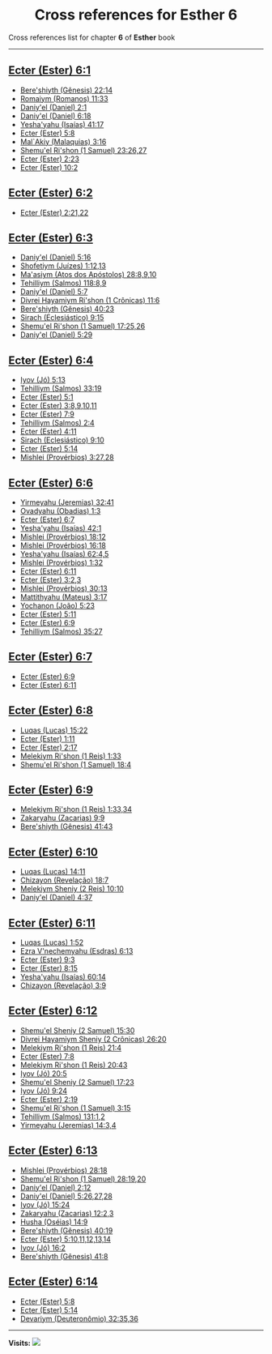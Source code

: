 <div align="center">

# Cross references for **Esther 6**
</div>

Cross references list for chapter **6** of **Esther** book

---

<h2 id="1"><a href="https://bible.ozzuu.com/pt_yah/Est/6#1" target="_blank">Ecter (Ester) 6:1</a></h2>

- [Bere'shiyth (Gênesis) 22:14](https://bible.ozzuu.com/pt_yah/Gen/22#14)
- [Romaiym (Romanos) 11:33](https://bible.ozzuu.com/pt_yah/Rom/11#33)
- [Daniy'el (Daniel) 2:1](https://bible.ozzuu.com/pt_yah/Dan/2#1)
- [Daniy'el (Daniel) 6:18](https://bible.ozzuu.com/pt_yah/Dan/6#18)
- [Yesha'yahu (Isaías) 41:17](https://bible.ozzuu.com/pt_yah/Isa/41#17)
- [Ecter (Ester) 5:8](https://bible.ozzuu.com/pt_yah/Est/5#8)
- [Mal`Akiy (Malaquias) 3:16](https://bible.ozzuu.com/pt_yah/Mal/3#16)
- [Shemu'el Ri'shon (1 Samuel) 23:26,27](https://bible.ozzuu.com/pt_yah/1Sm/23#26)
- [Ecter (Ester) 2:23](https://bible.ozzuu.com/pt_yah/Est/2#23)
- [Ecter (Ester) 10:2](https://bible.ozzuu.com/pt_yah/Est/10#2)
<h2 id="2"><a href="https://bible.ozzuu.com/pt_yah/Est/6#2" target="_blank">Ecter (Ester) 6:2</a></h2>

- [Ecter (Ester) 2:21,22](https://bible.ozzuu.com/pt_yah/Est/2#21)
<h2 id="3"><a href="https://bible.ozzuu.com/pt_yah/Est/6#3" target="_blank">Ecter (Ester) 6:3</a></h2>

- [Daniy'el (Daniel) 5:16](https://bible.ozzuu.com/pt_yah/Dan/5#16)
- [Shofetiym (Juízes) 1:12,13](https://bible.ozzuu.com/pt_yah/Jdg/1#12)
- [Ma'asiym (Atos dos Apóstolos) 28:8,9,10](https://bible.ozzuu.com/pt_yah/Act/28#8)
- [Tehilliym (Salmos) 118:8,9](https://bible.ozzuu.com/pt_yah/Psa/118#8)
- [Daniy'el (Daniel) 5:7](https://bible.ozzuu.com/pt_yah/Dan/5#7)
- [Divrei Hayamiym Ri'shon (1 Crônicas) 11:6](https://bible.ozzuu.com/pt_yah/1Ch/11#6)
- [Bere'shiyth (Gênesis) 40:23](https://bible.ozzuu.com/pt_yah/Gen/40#23)
- [Sirach (Eclesiástico) 9:15](https://bible.ozzuu.com/pt_yah/Sir/9#15)
- [Shemu'el Ri'shon (1 Samuel) 17:25,26](https://bible.ozzuu.com/pt_yah/1Sm/17#25)
- [Daniy'el (Daniel) 5:29](https://bible.ozzuu.com/pt_yah/Dan/5#29)
<h2 id="4"><a href="https://bible.ozzuu.com/pt_yah/Est/6#4" target="_blank">Ecter (Ester) 6:4</a></h2>

- [Iyov (Jó) 5:13](https://bible.ozzuu.com/pt_yah/Job/5#13)
- [Tehilliym (Salmos) 33:19](https://bible.ozzuu.com/pt_yah/Psa/33#19)
- [Ecter (Ester) 5:1](https://bible.ozzuu.com/pt_yah/Est/5#1)
- [Ecter (Ester) 3:8,9,10,11](https://bible.ozzuu.com/pt_yah/Est/3#8)
- [Ecter (Ester) 7:9](https://bible.ozzuu.com/pt_yah/Est/7#9)
- [Tehilliym (Salmos) 2:4](https://bible.ozzuu.com/pt_yah/Psa/2#4)
- [Ecter (Ester) 4:11](https://bible.ozzuu.com/pt_yah/Est/4#11)
- [Sirach (Eclesiástico) 9:10](https://bible.ozzuu.com/pt_yah/Sir/9#10)
- [Ecter (Ester) 5:14](https://bible.ozzuu.com/pt_yah/Est/5#14)
- [Mishlei (Provérbios) 3:27,28](https://bible.ozzuu.com/pt_yah/Pro/3#27)
<h2 id="6"><a href="https://bible.ozzuu.com/pt_yah/Est/6#6" target="_blank">Ecter (Ester) 6:6</a></h2>

- [Yirmeyahu (Jeremias) 32:41](https://bible.ozzuu.com/pt_yah/Jer/32#41)
- [Ovadyahu (Obadias) 1:3](https://bible.ozzuu.com/pt_yah/Oba/1#3)
- [Ecter (Ester) 6:7](https://bible.ozzuu.com/pt_yah/Est/6#7)
- [Yesha'yahu (Isaías) 42:1](https://bible.ozzuu.com/pt_yah/Isa/42#1)
- [Mishlei (Provérbios) 18:12](https://bible.ozzuu.com/pt_yah/Pro/18#12)
- [Mishlei (Provérbios) 16:18](https://bible.ozzuu.com/pt_yah/Pro/16#18)
- [Yesha'yahu (Isaías) 62:4,5](https://bible.ozzuu.com/pt_yah/Isa/62#4)
- [Mishlei (Provérbios) 1:32](https://bible.ozzuu.com/pt_yah/Pro/1#32)
- [Ecter (Ester) 6:11](https://bible.ozzuu.com/pt_yah/Est/6#11)
- [Ecter (Ester) 3:2,3](https://bible.ozzuu.com/pt_yah/Est/3#2)
- [Mishlei (Provérbios) 30:13](https://bible.ozzuu.com/pt_yah/Pro/30#13)
- [Mattithyahu (Mateus) 3:17](https://bible.ozzuu.com/pt_yah/Mat/3#17)
- [Yochanon (João) 5:23](https://bible.ozzuu.com/pt_yah/Joh/5#23)
- [Ecter (Ester) 5:11](https://bible.ozzuu.com/pt_yah/Est/5#11)
- [Ecter (Ester) 6:9](https://bible.ozzuu.com/pt_yah/Est/6#9)
- [Tehilliym (Salmos) 35:27](https://bible.ozzuu.com/pt_yah/Psa/35#27)
<h2 id="7"><a href="https://bible.ozzuu.com/pt_yah/Est/6#7" target="_blank">Ecter (Ester) 6:7</a></h2>

- [Ecter (Ester) 6:9](https://bible.ozzuu.com/pt_yah/Est/6#9)
- [Ecter (Ester) 6:11](https://bible.ozzuu.com/pt_yah/Est/6#11)
<h2 id="8"><a href="https://bible.ozzuu.com/pt_yah/Est/6#8" target="_blank">Ecter (Ester) 6:8</a></h2>

- [Luqas (Lucas) 15:22](https://bible.ozzuu.com/pt_yah/Luk/15#22)
- [Ecter (Ester) 1:11](https://bible.ozzuu.com/pt_yah/Est/1#11)
- [Ecter (Ester) 2:17](https://bible.ozzuu.com/pt_yah/Est/2#17)
- [Melekiym Ri'shon (1 Reis) 1:33](https://bible.ozzuu.com/pt_yah/1Ki/1#33)
- [Shemu'el Ri'shon (1 Samuel) 18:4](https://bible.ozzuu.com/pt_yah/1Sm/18#4)
<h2 id="9"><a href="https://bible.ozzuu.com/pt_yah/Est/6#9" target="_blank">Ecter (Ester) 6:9</a></h2>

- [Melekiym Ri'shon (1 Reis) 1:33,34](https://bible.ozzuu.com/pt_yah/1Ki/1#33)
- [Zakaryahu (Zacarias) 9:9](https://bible.ozzuu.com/pt_yah/Zec/9#9)
- [Bere'shiyth (Gênesis) 41:43](https://bible.ozzuu.com/pt_yah/Gen/41#43)
<h2 id="10"><a href="https://bible.ozzuu.com/pt_yah/Est/6#10" target="_blank">Ecter (Ester) 6:10</a></h2>

- [Luqas (Lucas) 14:11](https://bible.ozzuu.com/pt_yah/Luk/14#11)
- [Chizayon (Revelação) 18:7](https://bible.ozzuu.com/pt_yah/Rev/18#7)
- [Melekiym Sheniy (2 Reis) 10:10](https://bible.ozzuu.com/pt_yah/2Ki/10#10)
- [Daniy'el (Daniel) 4:37](https://bible.ozzuu.com/pt_yah/Dan/4#37)
<h2 id="11"><a href="https://bible.ozzuu.com/pt_yah/Est/6#11" target="_blank">Ecter (Ester) 6:11</a></h2>

- [Luqas (Lucas) 1:52](https://bible.ozzuu.com/pt_yah/Luk/1#52)
- [Ezra V'nechemyahu (Esdras) 6:13](https://bible.ozzuu.com/pt_yah/1Ez/6#13)
- [Ecter (Ester) 9:3](https://bible.ozzuu.com/pt_yah/Est/9#3)
- [Ecter (Ester) 8:15](https://bible.ozzuu.com/pt_yah/Est/8#15)
- [Yesha'yahu (Isaías) 60:14](https://bible.ozzuu.com/pt_yah/Isa/60#14)
- [Chizayon (Revelação) 3:9](https://bible.ozzuu.com/pt_yah/Rev/3#9)
<h2 id="12"><a href="https://bible.ozzuu.com/pt_yah/Est/6#12" target="_blank">Ecter (Ester) 6:12</a></h2>

- [Shemu'el Sheniy (2 Samuel) 15:30](https://bible.ozzuu.com/pt_yah/2Sm/15#30)
- [Divrei Hayamiym Sheniy (2 Crônicas) 26:20](https://bible.ozzuu.com/pt_yah/2Ch/26#20)
- [Melekiym Ri'shon (1 Reis) 21:4](https://bible.ozzuu.com/pt_yah/1Ki/21#4)
- [Ecter (Ester) 7:8](https://bible.ozzuu.com/pt_yah/Est/7#8)
- [Melekiym Ri'shon (1 Reis) 20:43](https://bible.ozzuu.com/pt_yah/1Ki/20#43)
- [Iyov (Jó) 20:5](https://bible.ozzuu.com/pt_yah/Job/20#5)
- [Shemu'el Sheniy (2 Samuel) 17:23](https://bible.ozzuu.com/pt_yah/2Sm/17#23)
- [Iyov (Jó) 9:24](https://bible.ozzuu.com/pt_yah/Job/9#24)
- [Ecter (Ester) 2:19](https://bible.ozzuu.com/pt_yah/Est/2#19)
- [Shemu'el Ri'shon (1 Samuel) 3:15](https://bible.ozzuu.com/pt_yah/1Sm/3#15)
- [Tehilliym (Salmos) 131:1,2](https://bible.ozzuu.com/pt_yah/Psa/131#1)
- [Yirmeyahu (Jeremias) 14:3,4](https://bible.ozzuu.com/pt_yah/Jer/14#3)
<h2 id="13"><a href="https://bible.ozzuu.com/pt_yah/Est/6#13" target="_blank">Ecter (Ester) 6:13</a></h2>

- [Mishlei (Provérbios) 28:18](https://bible.ozzuu.com/pt_yah/Pro/28#18)
- [Shemu'el Ri'shon (1 Samuel) 28:19,20](https://bible.ozzuu.com/pt_yah/1Sm/28#19)
- [Daniy'el (Daniel) 2:12](https://bible.ozzuu.com/pt_yah/Dan/2#12)
- [Daniy'el (Daniel) 5:26,27,28](https://bible.ozzuu.com/pt_yah/Dan/5#26)
- [Iyov (Jó) 15:24](https://bible.ozzuu.com/pt_yah/Job/15#24)
- [Zakaryahu (Zacarias) 12:2,3](https://bible.ozzuu.com/pt_yah/Zec/12#2)
- [Husha (Oséias) 14:9](https://bible.ozzuu.com/pt_yah/Hos/14#9)
- [Bere'shiyth (Gênesis) 40:19](https://bible.ozzuu.com/pt_yah/Gen/40#19)
- [Ecter (Ester) 5:10,11,12,13,14](https://bible.ozzuu.com/pt_yah/Est/5#10)
- [Iyov (Jó) 16:2](https://bible.ozzuu.com/pt_yah/Job/16#2)
- [Bere'shiyth (Gênesis) 41:8](https://bible.ozzuu.com/pt_yah/Gen/41#8)
<h2 id="14"><a href="https://bible.ozzuu.com/pt_yah/Est/6#14" target="_blank">Ecter (Ester) 6:14</a></h2>

- [Ecter (Ester) 5:8](https://bible.ozzuu.com/pt_yah/Est/5#8)
- [Ecter (Ester) 5:14](https://bible.ozzuu.com/pt_yah/Est/5#14)
- [Devariym (Deuteronômio) 32:35,36](https://bible.ozzuu.com/pt_yah/Deu/32#35)


---

**Visits:**
![](https://profile-counter.glitch.me/visitCounter_crossrefs43/count.svg)
